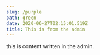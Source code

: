 ```yaml
---
slug: /purple
path: green
date: 2020-06-27T02:15:01.519Z
title: This is from the admin
---
```

this is content written in the admin.